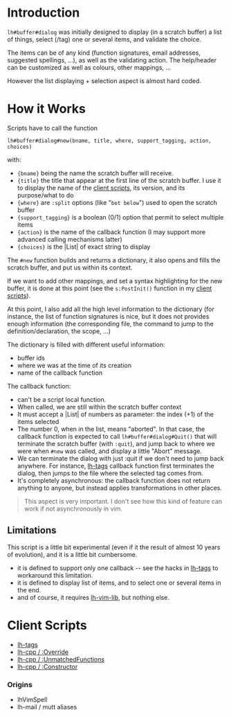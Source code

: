 # Introduction

`lh#buffer#dialog` was initially designed to display (in a scratch buffer) a list of things, select (/tag) one or several items, and validate the choice.

The items can be of any kind (function signatures, email addresses, suggested spellings, ...), as well as the validating action.  The help/header can be customized as well as colours, other mappings, ...

However the list displaying + selection aspect is almost hard coded.


# How it Works

Scripts have to call the function
```
lh#buffer#dialog#new(bname, title, where, support_tagging, action, choices)
```
with:
  * `{bname}` being the name the scratch buffer will receive.
  * `{title}` the title that appear at the first line of the scratch buffer. I use it to display the name of the [client scripts](#client-Scripts), its version, and its purpose/what to do
  * `{where}` are `:split` options (like "`bot below`") used to open the scratch buffer
  * `{support_tagging}` is a boolean (0/1) option that permit to select multiple items
  * `{action}` is the name of the callback function (I may support more advanced calling mechanisms latter)
  * `{choices}` is the |List| of exact string to display

The `#new` function builds and returns a dictionary, it also opens and fills the scratch buffer, and put us within its context.

If we want to add other mappings, and set a syntax highlighting for the new buffer, it is done at this point (see the `s:PostInit()` function in my [client scripts](#client-Scripts)).

At this point, I also add all the high level information to the dictionary (for instance, the list of function signatures is nice, but it does not provides enough information (the corresponding file, the command to jump to the definition/declaration, the scope, ...)

The dictionary is filled with different useful information:
  * buffer ids
  * where we was at the time of its creation
  * name of the callback function


The callback function:
  * can't be a script local function.
  * When called, we are still within the scratch buffer context
  * It must accept a |List| of numbers as parameter: the index (+1) of the items selected
  * The number 0, when in the list, means "aborted". In that case, the callback function is expected to call `lh#buffer#dialog#Quit()` that will terminate the scratch buffer (with `:quit`), and jump back to where we were when `#new` was called, and display a little "Abort"  message.
  * We can terminate the dialog with just :quit if we don't need to jump back anywhere. For instance, [lh-tags](http://github.com/LucHermitte/lh-tags) callback function first terminates the dialog, then jumps to the file where the selected tag comes from.
  * It's completely asynchronous: the callback function does not return anything to anyone, but instead applies transformations in other places.
> This aspect is very important. I don't see how this kind of feature can work if not asynchronously in vim.


## Limitations
This script is a little bit experimental (even if it the result of almost 10 years of evolution), and it is a little bit cumbersome.
  * it is defined to support only one callback -- see the hacks in [lh-tags](http://github.com/LucHermitte/lh-tags) to workaround this limitation.
  * it is defined to display list of items, and to select one or several items in the end.
  * and of course, it requires [lh-vim-lib](http://github.com/LucHermitte/lh-vim-lib), but nothing else.

# Client Scripts
  * [lh-tags](http://github.com/LucHermitte/lh-tags)
  * [lh-cpp / :Override](http://github.com/LucHermitte/lh-cpp)
  * [lh-cpp / :UnmatchedFunctions](http://github.com/LucHermitte/lh-cpp)
  * [lh-cpp / :Constructor](http://github.com/LucHermitte/lh-cpp)

### Origins
  * lhVimSpell
  * lh-mail / mutt aliases
